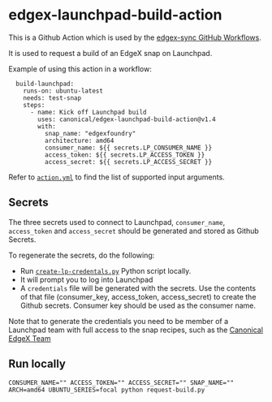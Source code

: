 # edgex-launchpad-build-action

This is a Github Action which is used by the [edgex-sync GitHub Workflows](https://github.com/canonical/edgex-sync).

It is used to request a build of an EdgeX snap on Launchpad.

Example of using this action in a workflow:

```
  build-launchpad:
    runs-on: ubuntu-latest
    needs: test-snap
    steps:
      - name: Kick off Launchpad build
        uses: canonical/edgex-launchpad-build-action@v1.4
        with:
          snap_name: "edgexfoundry"
          architecture: amd64
          consumer_name: ${{ secrets.LP_CONSUMER_NAME }}
          access_token: ${{ secrets.LP_ACCESS_TOKEN }}
          access_secret: ${{ secrets.LP_ACCESS_SECRET }}
```

Refer to [`action.yml`](action.yml) to find the list of supported input arguments.

## Secrets
The three secrets used to connect to Launchpad, `consumer_name`, `access_token` and `access_secret` should be generated and stored as Github Secrets.

To regenerate the secrets, do the following:
- Run [`create-lp-credentals.py`](create-lp-credentals.py) Python script locally.
- It will prompt you to log into Launchpad
- A `credentials` file will be generated with the secrets. Use the contents of that file (consumer_key, access_token, access_secret) to create the Github secrets. Consumer key should be used as the consumer name.

Note that to generate the credentials you need to be member of a Launchpad team with full access to the snap recipes, such as the [Canonical EdgeX Team](https://launchpad.net/~canonical-edgex)

## Run locally
```
CONSUMER_NAME="" ACCESS_TOKEN="" ACCESS_SECRET="" SNAP_NAME="" ARCH=amd64 UBUNTU_SERIES=focal python request-build.py
```
